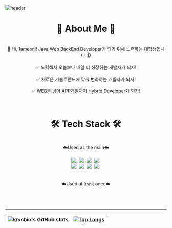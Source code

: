 ![header](https://capsule-render.vercel.app/api?type=Waving&color=00C3FF&height=180&section=header&text=Eonion's%20Development%20Github&fontSize=40&fontColor=ffffff&fontAlign=52)


<div align=center>
  
# 🐾 About Me 🐾
  <br>
 👋 Hi, 1ameoni! Java Web BackEnd Developer가 되기 위해 노력하는 대학생입니다 :D
<br>
<br>
✅ 노력해서 오늘보다 내일 더 성장하는 개발자가 되자!
<br>
<br>
✅ 새로운 기술트렌드에 맞춰 변화하는 개발자가 되자!
<br>
<br>
✅ WEB을 넘어 APP개발까지 Hybrid Developer가 되자!
</div>
<br>


<div align=center>
   <br>
  
# 🛠 Tech Stack 🛠
  <br>
☁️Used as the main☁️
<br>
<br>  
<img src="https://img.shields.io/badge/JAVA-FF7800?style=for-the-badge&logo=java&logoColor=white"></a>&nbsp
<img src="https://img.shields.io/badge/Node.js-339933?style=for-the-badge&logo=Node.js&logoColor=white"/></a>&nbsp
<img src="https://img.shields.io/badge/Python-007396?style=for-the-badge&logo=python&logoColor=white"></a>&nbsp
<img src="https://img.shields.io/badge/mysql-4479A1?style=for-the-badge&logo=mysql&logoColor=white"></a>&nbsp
<br> 
<img src="https://img.shields.io/badge/Spring-6DB33F?style=for-the-badge&logo=Spring&logoColor=white"></a>&nbsp
<img src="https://img.shields.io/badge/Springboot-6DB33F?style=for-the-badge&logo=Springboot&logoColor=white"></a>&nbsp
<img src="https://img.shields.io/badge/react Native-61DAFB?style=for-the-badge&logo=react&logoColor=black"></a>&nbsp
<img src="https://img.shields.io/badge/github-181717?style=for-the-badge&logo=github&logoColor=white"></a>&nbsp 
<br>
<br>
<br>
☁️Used at least once☁️
<br />
<br />
</div>
<br />
<br />
<hr>
<div align="center">

|![kmsbio's GitHub stats](https://github-readme-stats.vercel.app/api?username=sangeon22)|[![Top Langs](https://github-readme-stats.vercel.app/api/top-langs/?username=sangeon22&layout=compact&theme=buefy)](https://github.com/sangeon22)|
| ------------- | ------------- |
</div>

